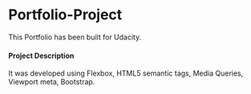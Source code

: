 # Portfolio-Project
This Portfolio has been built for Udacity. 

#### Project Description
 
 It was developed using Flexbox, HTML5 semantic tags, Media Queries, Viewport meta, Bootstrap.
